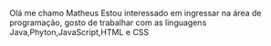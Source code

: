 Olá me chamo Matheus 
Estou interessado em ingressar na área de programação, gosto de trabalhar com as linguagens Java,Phyton,JavaScript,HTML e CSS
                                                        
